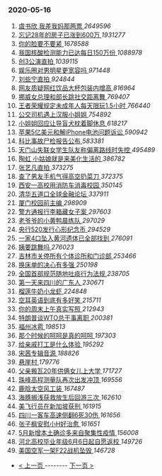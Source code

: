 ### 2020-05-16 
1. [ 虞书欣 我差我妈那两票 ](https://s.weibo.com/weibo?q=%E8%99%9E%E4%B9%A6%E6%AC%A3%20%E6%88%91%E5%B7%AE%E6%88%91%E5%A6%88%E9%82%A3%E4%B8%A4%E7%A5%A8&Refer=top) *2649596*
1. [ 忘记28年的房子已涨到600万 ](https://s.weibo.com/weibo?q=%23%E5%BF%98%E8%AE%B028%E5%B9%B4%E7%9A%84%E6%88%BF%E5%AD%90%E5%B7%B2%E6%B6%A8%E5%88%B0600%E4%B8%87%23&Refer=top) *1931277*
1. [ 你的脸要不要紧 ](https://s.weibo.com/weibo?q=%23%E4%BD%A0%E7%9A%84%E8%84%B8%E8%A6%81%E4%B8%8D%E8%A6%81%E7%B4%A7%23&topic_ad=1&Refer=top) *1678588*
1. [ 我国核酸检测能力已达每日150万份 ](https://s.weibo.com/weibo?q=%23%E6%88%91%E5%9B%BD%E6%A0%B8%E9%85%B8%E6%A3%80%E6%B5%8B%E8%83%BD%E5%8A%9B%E5%B7%B2%E8%BE%BE%E6%AF%8F%E6%97%A5150%E4%B8%87%E4%BB%BD%23&Refer=top) *1088978*
1. [ 创3公演直拍 ](https://s.weibo.com/weibo?q=%23%E5%88%9B3%E5%85%AC%E6%BC%94%E7%9B%B4%E6%8B%8D%23&Refer=top) *1039115*
1. [ 娱乐圈对男明星更宽容吗 ](https://s.weibo.com/weibo?q=%23%E5%A8%B1%E4%B9%90%E5%9C%88%E5%AF%B9%E7%94%B7%E6%98%8E%E6%98%9F%E6%9B%B4%E5%AE%BD%E5%AE%B9%E5%90%97%23&Refer=top) *971448*
1. [ 刘些宁直拍 ](https://s.weibo.com/weibo?q=%E5%88%98%E4%BA%9B%E5%AE%81%E7%9B%B4%E6%8B%8D&Refer=top) *924844*
1. [ 网友质疑网红饮品大杯包装内增高 ](https://s.weibo.com/weibo?q=%23%E7%BD%91%E5%8F%8B%E8%B4%A8%E7%96%91%E7%BD%91%E7%BA%A2%E9%A5%AE%E5%93%81%E5%A4%A7%E6%9D%AF%E5%8C%85%E8%A3%85%E5%86%85%E5%A2%9E%E9%AB%98%23&Refer=top) *816964*
1. [ 挪威女总理和部长跳社交距离舞 ](https://s.weibo.com/weibo?q=%23%E6%8C%AA%E5%A8%81%E5%A5%B3%E6%80%BB%E7%90%86%E5%92%8C%E9%83%A8%E9%95%BF%E8%B7%B3%E7%A4%BE%E4%BA%A4%E8%B7%9D%E7%A6%BB%E8%88%9E%23&Refer=top) *769407*
1. [ 王者荣耀规定未成年人每天限玩1.5小时 ](https://s.weibo.com/weibo?q=%23%E7%8E%8B%E8%80%85%E8%8D%A3%E8%80%80%E8%A7%84%E5%AE%9A%E6%9C%AA%E6%88%90%E5%B9%B4%E4%BA%BA%E6%AF%8F%E5%A4%A9%E9%99%90%E7%8E%A91.5%E5%B0%8F%E6%97%B6%23&Refer=top) *766440*
1. [ 公交司机遇上汉服小姐姐 ](https://s.weibo.com/weibo?q=%23%E5%85%AC%E4%BA%A4%E5%8F%B8%E6%9C%BA%E9%81%87%E4%B8%8A%E6%B1%89%E6%9C%8D%E5%B0%8F%E5%A7%90%E5%A7%90%23&Refer=top) *754892*
1. [ 小姐姐回应让导盲犬枕着脚休息 ](https://s.weibo.com/weibo?q=%23%E5%B0%8F%E5%A7%90%E5%A7%90%E5%9B%9E%E5%BA%94%E8%AE%A9%E5%AF%BC%E7%9B%B2%E7%8A%AC%E6%9E%95%E7%9D%80%E8%84%9A%E4%BC%91%E6%81%AF%23&Refer=top) *618217*
1. [ 苹果5亿美元和解iPhone电池问题诉讼 ](https://s.weibo.com/weibo?q=%23%E8%8B%B9%E6%9E%9C5%E4%BA%BF%E7%BE%8E%E5%85%83%E5%92%8C%E8%A7%A3iPhone%E7%94%B5%E6%B1%A0%E9%97%AE%E9%A2%98%E8%AF%89%E8%AE%BC%23&Refer=top) *590942*
1. [ 科比事故尸检报告公布 ](https://s.weibo.com/weibo?q=%E7%A7%91%E6%AF%94%E4%BA%8B%E6%95%85%E5%B0%B8%E6%A3%80%E6%8A%A5%E5%91%8A%E5%85%AC%E5%B8%83&Refer=top) *583381*
1. [ 天门山失联女学生队友称偏离路线时失控 ](https://s.weibo.com/weibo?q=%23%E5%A4%A9%E9%97%A8%E5%B1%B1%E5%A4%B1%E8%81%94%E5%A5%B3%E5%AD%A6%E7%94%9F%E9%98%9F%E5%8F%8B%E7%A7%B0%E5%81%8F%E7%A6%BB%E8%B7%AF%E7%BA%BF%E6%97%B6%E5%A4%B1%E6%8E%A7%23&Refer=top) *495489*
1. [ 陶虹 小姑娘就是来美化生活的 ](https://s.weibo.com/weibo?q=%E9%99%B6%E8%99%B9%20%E5%B0%8F%E5%A7%91%E5%A8%98%E5%B0%B1%E6%98%AF%E6%9D%A5%E7%BE%8E%E5%8C%96%E7%94%9F%E6%B4%BB%E7%9A%84&Refer=top) *386782*
1. [ 张艺凡直拍 ](https://s.weibo.com/weibo?q=%E5%BC%A0%E8%89%BA%E5%87%A1%E7%9B%B4%E6%8B%8D&Refer=top) *373275*
1. [ 查了男友手机气得高空扔菜刀 ](https://s.weibo.com/weibo?q=%23%E6%9F%A5%E4%BA%86%E7%94%B7%E5%8F%8B%E6%89%8B%E6%9C%BA%E6%B0%94%E5%BE%97%E9%AB%98%E7%A9%BA%E6%89%94%E8%8F%9C%E5%88%80%23&Refer=top) *372375*
1. [ 西安一高校用消防车消毒校园 ](https://s.weibo.com/weibo?q=%E8%A5%BF%E5%AE%89%E4%B8%80%E9%AB%98%E6%A0%A1%E7%94%A8%E6%B6%88%E9%98%B2%E8%BD%A6%E6%B6%88%E6%AF%92%E6%A0%A1%E5%9B%AD&Refer=top) *350145*
1. [ 清华五道口全球金融论坛 ](https://s.weibo.com/weibo?q=%E6%B8%85%E5%8D%8E%E4%BA%94%E9%81%93%E5%8F%A3%E5%85%A8%E7%90%83%E9%87%91%E8%9E%8D%E8%AE%BA%E5%9D%9B&Refer=top) *337911*
1. [ 厦门校园前主编 ](https://s.weibo.com/weibo?q=%23%E5%8E%A6%E9%97%A8%E6%A0%A1%E5%9B%AD%E5%89%8D%E4%B8%BB%E7%BC%96%23&Refer=top) *298909*
1. [ 警方通报行李箱藏女子案 ](https://s.weibo.com/weibo?q=%E8%AD%A6%E6%96%B9%E9%80%9A%E6%8A%A5%E8%A1%8C%E6%9D%8E%E7%AE%B1%E8%97%8F%E5%A5%B3%E5%AD%90%E6%A1%88&Refer=top) *297603*
1. [ 老爷爷的小黄鸭晨练队 ](https://s.weibo.com/weibo?q=%23%E8%80%81%E7%88%B7%E7%88%B7%E7%9A%84%E5%B0%8F%E9%BB%84%E9%B8%AD%E6%99%A8%E7%BB%83%E9%98%9F%23&Refer=top) *297029*
1. [ 央行520发行心形纪念币 ](https://s.weibo.com/weibo?q=%23%E5%A4%AE%E8%A1%8C520%E5%8F%91%E8%A1%8C%E5%BF%83%E5%BD%A2%E7%BA%AA%E5%BF%B5%E5%B8%81%23&Refer=top) *294529*
1. [ 一家4口坠入黄河遗体已全部找到 ](https://s.weibo.com/weibo?q=%23%E4%B8%80%E5%AE%B64%E5%8F%A3%E5%9D%A0%E5%85%A5%E9%BB%84%E6%B2%B3%E9%81%97%E4%BD%93%E5%B7%B2%E5%85%A8%E9%83%A8%E6%89%BE%E5%88%B0%23&Refer=top) *276091*
1. [ 姨要跳舞吗 ](https://s.weibo.com/weibo?q=%E5%A7%A8%E8%A6%81%E8%B7%B3%E8%88%9E%E5%90%97&Refer=top) *276023*
1. [ 吉林市关停所有个体诊所和门诊部 ](https://s.weibo.com/weibo?q=%23%E5%90%89%E6%9E%97%E5%B8%82%E5%85%B3%E5%81%9C%E6%89%80%E6%9C%89%E4%B8%AA%E4%BD%93%E8%AF%8A%E6%89%80%E5%92%8C%E9%97%A8%E8%AF%8A%E9%83%A8%23&Refer=top) *253466*
1. [ 换床单的决心有多强 ](https://s.weibo.com/weibo?q=%23%E6%8D%A2%E5%BA%8A%E5%8D%95%E7%9A%84%E5%86%B3%E5%BF%83%E6%9C%89%E5%A4%9A%E5%BC%BA%23&Refer=top) *250198*
1. [ 全国首部规范随地吐痰行为法规 ](https://s.weibo.com/weibo?q=%E5%85%A8%E5%9B%BD%E9%A6%96%E9%83%A8%E8%A7%84%E8%8C%83%E9%9A%8F%E5%9C%B0%E5%90%90%E7%97%B0%E8%A1%8C%E4%B8%BA%E6%B3%95%E8%A7%84&Refer=top) *238705*
1. [ 第一天来四川的广东人 ](https://s.weibo.com/weibo?q=%23%E7%AC%AC%E4%B8%80%E5%A4%A9%E6%9D%A5%E5%9B%9B%E5%B7%9D%E7%9A%84%E5%B9%BF%E4%B8%9C%E4%BA%BA%23&Refer=top) *230671*
1. [ 榴莲牛奶小龙虾 ](https://s.weibo.com/weibo?q=%23%E6%A6%B4%E8%8E%B2%E7%89%9B%E5%A5%B6%E5%B0%8F%E9%BE%99%E8%99%BE%23&Refer=top) *224848*
1. [ 空耳英语到底有多好笑 ](https://s.weibo.com/weibo?q=%E7%A9%BA%E8%80%B3%E8%8B%B1%E8%AF%AD%E5%88%B0%E5%BA%95%E6%9C%89%E5%A4%9A%E5%A5%BD%E7%AC%91&Refer=top) *215711*
1. [ 你的周末上午真实写照 ](https://s.weibo.com/weibo?q=%23%E4%BD%A0%E7%9A%84%E5%91%A8%E6%9C%AB%E4%B8%8A%E5%8D%88%E7%9C%9F%E5%AE%9E%E5%86%99%E7%85%A7%23&Refer=top) *212943*
1. [ 特朗普谈WTO总干事离职 ](https://s.weibo.com/weibo?q=%23%E7%89%B9%E6%9C%97%E6%99%AE%E8%B0%88WTO%E6%80%BB%E5%B9%B2%E4%BA%8B%E7%A6%BB%E8%81%8C%23&Refer=top) *200381*
1. [ 福州冰雹 ](https://s.weibo.com/weibo?q=%E7%A6%8F%E5%B7%9E%E5%86%B0%E9%9B%B9&Refer=top) *198513*
1. [ 那个时候的呵呵是真的呵呵 ](https://s.weibo.com/weibo?q=%23%E9%82%A3%E4%B8%AA%E6%97%B6%E5%80%99%E7%9A%84%E5%91%B5%E5%91%B5%E6%98%AF%E7%9C%9F%E7%9A%84%E5%91%B5%E5%91%B5%23&Refer=top) *197303*
1. [ 给亲戚打工是什么体验 ](https://s.weibo.com/weibo?q=%23%E7%BB%99%E4%BA%B2%E6%88%9A%E6%89%93%E5%B7%A5%E6%98%AF%E4%BB%80%E4%B9%88%E4%BD%93%E9%AA%8C%23&Refer=top) *195292*
1. [ 宋茜专辑音源 ](https://s.weibo.com/weibo?q=%23%E5%AE%8B%E8%8C%9C%E4%B8%93%E8%BE%91%E9%9F%B3%E6%BA%90%23&Refer=top) *188826*
1. [ 悬崖村 ](https://s.weibo.com/weibo?q=%E6%82%AC%E5%B4%96%E6%9D%91&Refer=top) *179776*
1. [ 父亲搬瓦20年供俩女儿上大学 ](https://s.weibo.com/weibo?q=%23%E7%88%B6%E4%BA%B2%E6%90%AC%E7%93%A620%E5%B9%B4%E4%BE%9B%E4%BF%A9%E5%A5%B3%E5%84%BF%E4%B8%8A%E5%A4%A7%E5%AD%A6%23&Refer=top) *171727*
1. [ 珠峰高程测量队再次出发冲顶 ](https://s.weibo.com/weibo?q=%E7%8F%A0%E5%B3%B0%E9%AB%98%E7%A8%8B%E6%B5%8B%E9%87%8F%E9%98%9F%E5%86%8D%E6%AC%A1%E5%87%BA%E5%8F%91%E5%86%B2%E9%A1%B6&Refer=top) *169556*
1. [ 鹿晗太空风工装 ](https://s.weibo.com/weibo?q=%23%E9%B9%BF%E6%99%97%E5%A4%AA%E7%A9%BA%E9%A3%8E%E5%B7%A5%E8%A3%85%23&Refer=top) *167487*
1. [ 海豚搁浅获救放生后回游三次 ](https://s.weibo.com/weibo?q=%E6%B5%B7%E8%B1%9A%E6%90%81%E6%B5%85%E8%8E%B7%E6%95%91%E6%94%BE%E7%94%9F%E5%90%8E%E5%9B%9E%E6%B8%B8%E4%B8%89%E6%AC%A1&Refer=top) *162610*
1. [ 美飞行员在新加坡获刑 ](https://s.weibo.com/weibo?q=%23%E7%BE%8E%E9%A3%9E%E8%A1%8C%E5%91%98%E5%9C%A8%E6%96%B0%E5%8A%A0%E5%9D%A1%E8%8E%B7%E5%88%91%23&Refer=top) *161915*
1. [ 四川一客车高速侧翻6死30伤 ](https://s.weibo.com/weibo?q=%E5%9B%9B%E5%B7%9D%E4%B8%80%E5%AE%A2%E8%BD%A6%E9%AB%98%E9%80%9F%E4%BE%A7%E7%BF%BB6%E6%AD%BB30%E4%BC%A4&Refer=top) *161656*
1. [ 张子枫安慰小H好治愈 ](https://s.weibo.com/weibo?q=%23%E5%BC%A0%E5%AD%90%E6%9E%AB%E5%AE%89%E6%85%B0%E5%B0%8FH%E5%A5%BD%E6%B2%BB%E6%84%88%23&Refer=top) *161651*
1. [ 5月新增本土确诊多来自聚集性疫情 ](https://s.weibo.com/weibo?q=5%E6%9C%88%E6%96%B0%E5%A2%9E%E6%9C%AC%E5%9C%9F%E7%A1%AE%E8%AF%8A%E5%A4%9A%E6%9D%A5%E8%87%AA%E8%81%9A%E9%9B%86%E6%80%A7%E7%96%AB%E6%83%85&Refer=top) *156008*
1. [ 河北高校毕业年级6月6日起自愿返校 ](https://s.weibo.com/weibo?q=%23%E6%B2%B3%E5%8C%97%E9%AB%98%E6%A0%A1%E6%AF%95%E4%B8%9A%E5%B9%B4%E7%BA%A76%E6%9C%886%E6%97%A5%E8%B5%B7%E8%87%AA%E6%84%BF%E8%BF%94%E6%A0%A1%23&Refer=top) *149726*
1. [ 美国空军一架F22战机坠毁 ](https://s.weibo.com/weibo?q=%E7%BE%8E%E5%9B%BD%E7%A9%BA%E5%86%9B%E4%B8%80%E6%9E%B6F22%E6%88%98%E6%9C%BA%E5%9D%A0%E6%AF%81&Refer=top) *146728* 

- [ < 上一页 ](https://github.com/able8/weibo-hot-record/blob/master/2020-05-15.md) -------- [ 下一页 > ](https://github.com/able8/weibo-hot-record/blob/master/2020-05-17.md)